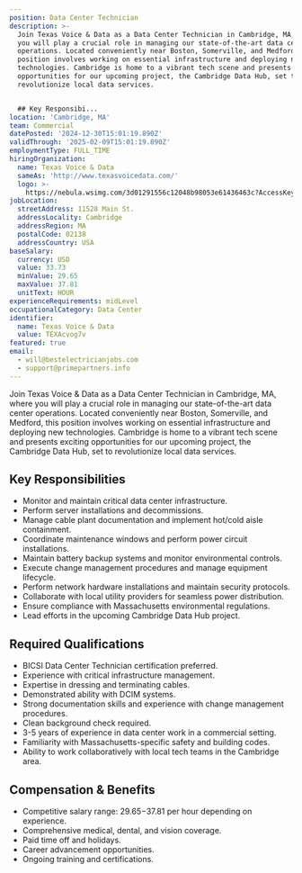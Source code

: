 ```yaml
---
position: Data Center Technician
description: >-
  Join Texas Voice & Data as a Data Center Technician in Cambridge, MA, where
  you will play a crucial role in managing our state-of-the-art data center
  operations. Located conveniently near Boston, Somerville, and Medford, this
  position involves working on essential infrastructure and deploying new
  technologies. Cambridge is home to a vibrant tech scene and presents exciting
  opportunities for our upcoming project, the Cambridge Data Hub, set to
  revolutionize local data services.


  ## Key Responsibi...
location: 'Cambridge, MA'
team: Commercial
datePosted: '2024-12-30T15:01:19.890Z'
validThrough: '2025-02-09T15:01:19.890Z'
employmentType: FULL_TIME
hiringOrganization:
  name: Texas Voice & Data
  sameAs: 'http://www.texasvoicedata.com/'
  logo: >-
    https://nebula.wsimg.com/3d01291556c12048b98053e61436463c?AccessKeyId=1694F521AED933792FFF&disposition=0&alloworigin=1
jobLocation:
  streetAddress: 11528 Main St.
  addressLocality: Cambridge
  addressRegion: MA
  postalCode: 02138
  addressCountry: USA
baseSalary:
  currency: USD
  value: 33.73
  minValue: 29.65
  maxValue: 37.81
  unitText: HOUR
experienceRequirements: midLevel
occupationalCategory: Data Center
identifier:
  name: Texas Voice & Data
  value: TEXAcvog7v
featured: true
email:
  - will@bestelectricianjobs.com
  - support@primepartners.info
---
```




Join Texas Voice & Data as a Data Center Technician in Cambridge, MA, where you will play a crucial role in managing our state-of-the-art data center operations. Located conveniently near Boston, Somerville, and Medford, this position involves working on essential infrastructure and deploying new technologies. Cambridge is home to a vibrant tech scene and presents exciting opportunities for our upcoming project, the Cambridge Data Hub, set to revolutionize local data services.

## Key Responsibilities
- Monitor and maintain critical data center infrastructure.
- Perform server installations and decommissions.
- Manage cable plant documentation and implement hot/cold aisle containment.
- Coordinate maintenance windows and perform power circuit installations.
- Maintain battery backup systems and monitor environmental controls.
- Execute change management procedures and manage equipment lifecycle.
- Perform network hardware installations and maintain security protocols.
- Collaborate with local utility providers for seamless power distribution.
- Ensure compliance with Massachusetts environmental regulations.
- Lead efforts in the upcoming Cambridge Data Hub project.

## Required Qualifications
- BICSI Data Center Technician certification preferred.
- Experience with critical infrastructure management.
- Expertise in dressing and terminating cables.
- Demonstrated ability with DCIM systems.
- Strong documentation skills and experience with change management procedures.
- Clean background check required.
- 3-5 years of experience in data center work in a commercial setting.
- Familiarity with Massachusetts-specific safety and building codes.
- Ability to work collaboratively with local tech teams in the Cambridge area.

## Compensation & Benefits
- Competitive salary range: $29.65-$37.81 per hour depending on experience.
- Comprehensive medical, dental, and vision coverage.
- Paid time off and holidays.
- Career advancement opportunities.
- Ongoing training and certifications.
